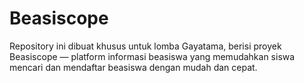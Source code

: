 # Beasiscope
Repository ini dibuat khusus untuk lomba Gayatama, berisi proyek Beasiscope — platform informasi beasiswa yang memudahkan siswa mencari dan mendaftar beasiswa dengan mudah dan cepat.
